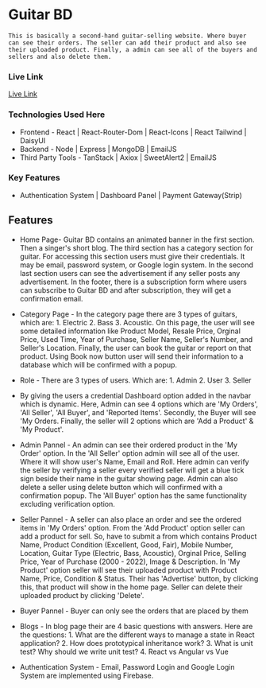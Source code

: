 # Guitar BD
    This is basically a second-hand guitar-selling website. Where buyer can see their orders. The seller can add their product and also see their uploaded product. Finally, a admin can see all of the buyers and sellers and also delete them.

### Live Link 
[Live Link](https://guitar-bd.web.app/)

### Technologies Used Here

- Frontend - React | React-Router-Dom | React-Icons | React Tailwind | DaisyUI 
- Backend - Node | Express | MongoDB | EmailJS
- Third Party Tools - TanStack | Axiox | SweetAlert2 | EmailJS

### Key Features
- Authentication System | Dashboard Panel | Payment Gateway(Strip) 

## Features

- Home Page- Guitar BD contains an animated banner in the first section. Then a singer's short blog. The third section has a category section for guitar. For accessing this section users must give their credentials. It may be email, password system, or Google login system. In the second last section users can see the advertisement if any seller posts any advertisement. In the footer, there is a subscription form where users can subscribe to Guitar BD and after subscription, they will get a confirmation email.

- Category Page - In the category page there are 3 types of guitars, which are: 1. Electric 2. Bass 3. Acoustic. On this page, the user will see some detailed information like Product Model, Resale Price, Orginal Price, Used Time, Year of Purchase, Seller Name, Seller's Number, and Seller's Location. Finally, the user can book the guitar or report on that product. Using Book now button user will send their information to a database which will be confirmed with a popup.

- Role - There are 3 types of users. Which are: 1. Admin 2. User 3. Seller

- By giving the users a credential Dashboard option added in the navbar which is dynamic. Here, Admin can see 4 options which are 'My Orders', 'All Seller', 'All Buyer', and 'Reported Items'. Secondly, the Buyer will see 'My Orders. Finally, the seller will 2 options which are 'Add a Product' & 'My Product'.

- Admin Pannel - An admin can see their ordered product in the 'My Order' option. In the 'All Seller' option admin will see all of the user. Where it will show user's Name, Email and Roll. Here admin can verify the seller by verifying a seller every verified seller will get a blue tick sign beside their name in the guitar showing page. Admin can also delete a seller using delete button which will confirmed with a confirmation popup. The 'All Buyer' option has the same functionality excluding verification option.

- Seller Pannel - A seller can also place an order and see the ordered items in 'My Orders' option. From the 'Add Product' option seller can add a product for sell. So, have to submit a from which contains Product Name, Product Condition (Excellent, Good, Fair), Mobile Number, Location, Guitar Type (Electric, Bass, Acoustic), Orginal Price, Selling Price, Year of Purchase (2000 - 2022), Image & Description. In 'My Product' option seller will see their uploaded product with Product Name, Price, Condition & Status. Their has 'Advertise' button, by clicking this, that product will show in the home page. Seller can delete their uploaded product by clicking 'Delete'.

- Buyer Pannel - Buyer can only see the orders that are placed by them

- Blogs - In blog page their are 4 basic questions with answers. Here are the questions: 1. What are the different ways to manage a state in React application? 2. How does prototypical inheritance work? 3. What is unit test? Why should we write unit test? 4. React vs Angular vs Vue

- Authentication System - Email, Password Login and Google Login System are implemented using Firebase.